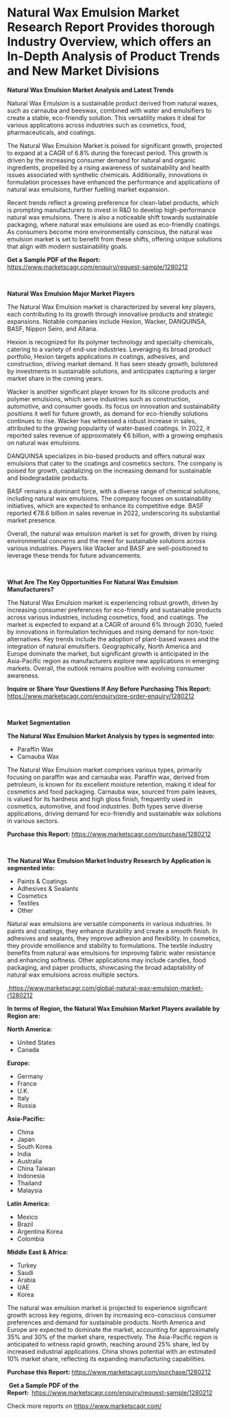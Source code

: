 <p><h1>Natural Wax Emulsion Market Research Report Provides thorough Industry Overview, which offers an In-Depth Analysis of Product Trends and New Market Divisions</h1></p><p><strong>Natural Wax Emulsion Market Analysis and Latest Trends</strong></p>
<p><p>Natural Wax Emulsion is a sustainable product derived from natural waxes, such as carnauba and beeswax, combined with water and emulsifiers to create a stable, eco-friendly solution. This versatility makes it ideal for various applications across industries such as cosmetics, food, pharmaceuticals, and coatings. </p><p>The Natural Wax Emulsion Market is poised for significant growth, projected to expand at a CAGR of 6.8% during the forecast period. This growth is driven by the increasing consumer demand for natural and organic ingredients, propelled by a rising awareness of sustainability and health issues associated with synthetic chemicals. Additionally, innovations in formulation processes have enhanced the performance and applications of natural wax emulsions, further fuelling market expansion.</p><p>Recent trends reflect a growing preference for clean-label products, which is prompting manufacturers to invest in R&D to develop high-performance natural wax emulsions. There is also a noticeable shift towards sustainable packaging, where natural wax emulsions are used as eco-friendly coatings. As consumers become more environmentally conscious, the natural wax emulsion market is set to benefit from these shifts, offering unique solutions that align with modern sustainability goals.</p></p>
<p><strong>Get a Sample PDF of the Report:&nbsp;</strong> <a href="https://www.marketscagr.com/enquiry/request-sample/1280212?utm_campaign=2460&utm_medium=2&utm_source=Github&utm_content=ia&utm_term=24032025&utm_id=natural-wax-emulsion">https://www.marketscagr.com/enquiry/request-sample/1280212</a></p>
<p>&nbsp;</p>
<p><strong>Natural Wax Emulsion Major Market Players</strong></p>
<p><p>The Natural Wax Emulsion market is characterized by several key players, each contributing to its growth through innovative products and strategic expansions. Notable companies include Hexion, Wacker, DANQUINSA, BASF, Nippon Seiro, and Altana.</p><p>Hexion is recognized for its polymer technology and specialty chemicals, catering to a variety of end-use industries. Leveraging its broad product portfolio, Hexion targets applications in coatings, adhesives, and construction, driving market demand. It has seen steady growth, bolstered by investments in sustainable solutions, and anticipates capturing a larger market share in the coming years.</p><p>Wacker is another significant player known for its silicone products and polymer emulsions, which serve industries such as construction, automotive, and consumer goods. Its focus on innovation and sustainability positions it well for future growth, as demand for eco-friendly solutions continues to rise. Wacker has witnessed a robust increase in sales, attributed to the growing popularity of water-based coatings. In 2022, it reported sales revenue of approximately €6 billion, with a growing emphasis on natural wax emulsions.</p><p>DANQUINSA specializes in bio-based products and offers natural wax emulsions that cater to the coatings and cosmetics sectors. The company is poised for growth, capitalizing on the increasing demand for sustainable and biodegradable products.</p><p>BASF remains a dominant force, with a diverse range of chemical solutions, including natural wax emulsions. The company focuses on sustainability initiatives, which are expected to enhance its competitive edge. BASF reported €78.6 billion in sales revenue in 2022, underscoring its substantial market presence.</p><p>Overall, the natural wax emulsion market is set for growth, driven by rising environmental concerns and the need for sustainable solutions across various industries. Players like Wacker and BASF are well-positioned to leverage these trends for future advancements.</p></p>
<p>&nbsp;</p>
<p><strong>What Are The Key Opportunities For Natural Wax Emulsion Manufacturers?</strong></p>
<p><p>The Natural Wax Emulsion market is experiencing robust growth, driven by increasing consumer preferences for eco-friendly and sustainable products across various industries, including cosmetics, food, and coatings. The market is expected to expand at a CAGR of around 6% through 2030, fueled by innovations in formulation techniques and rising demand for non-toxic alternatives. Key trends include the adoption of plant-based waxes and the integration of natural emulsifiers. Geographically, North America and Europe dominate the market, but significant growth is anticipated in the Asia-Pacific region as manufacturers explore new applications in emerging markets. Overall, the outlook remains positive with evolving consumer awareness.</p></p>
<p><strong>Inquire or Share Your Questions If Any Before Purchasing This Report:</strong> <a href="https://www.marketscagr.com/enquiry/pre-order-enquiry/1280212?utm_campaign=2460&utm_medium=2&utm_source=Github&utm_content=ia&utm_term=24032025&utm_id=natural-wax-emulsion">https://www.marketscagr.com/enquiry/pre-order-enquiry/1280212</a></p>
<p>&nbsp;</p>
<p><strong>Market Segmentation</strong></p>
<p><strong>The Natural Wax Emulsion Market Analysis by types is segmented into:</strong></p>
<p><ul><li>Paraffin Wax</li><li>Carnauba Wax</li></ul></p>
<p><p>The Natural Wax Emulsion market comprises various types, primarily focusing on paraffin wax and carnauba wax. Paraffin wax, derived from petroleum, is known for its excellent moisture retention, making it ideal for cosmetics and food packaging. Carnauba wax, sourced from palm leaves, is valued for its hardness and high gloss finish, frequently used in cosmetics, automotive, and food industries. Both types serve diverse applications, driving demand for eco-friendly and sustainable wax solutions in various sectors.</p></p>
<p><strong>Purchase this Report:&nbsp;</strong><a href="https://www.marketscagr.com/purchase/1280212?utm_campaign=2460&utm_medium=2&utm_source=Github&utm_content=ia&utm_term=24032025&utm_id=natural-wax-emulsion">https://www.marketscagr.com/purchase/1280212</a></p>
<p>&nbsp;</p>
<p><strong>The Natural Wax Emulsion Market Industry Research by Application is segmented into:</strong></p>
<p><ul><li>Paints & Coatings</li><li>Adhesives & Sealants</li><li>Cosmetics</li><li>Textiles</li><li>Other</li></ul></p>
<p><p>Natural wax emulsions are versatile components in various industries. In paints and coatings, they enhance durability and create a smooth finish. In adhesives and sealants, they improve adhesion and flexibility. In cosmetics, they provide emollience and stability to formulations. The textile industry benefits from natural wax emulsions for improving fabric water resistance and enhancing softness. Other applications may include candles, food packaging, and paper products, showcasing the broad adaptability of natural wax emulsions across multiple sectors.</p></p>
<p><a href="https://www.marketscagr.com/global-natural-wax-emulsion-market-r1280212?utm_campaign=2460&utm_medium=2&utm_source=Github&utm_content=ia&utm_term=24032025&utm_id=natural-wax-emulsion">&nbsp;https://www.marketscagr.com/global-natural-wax-emulsion-market-r1280212</a></p>
<p><strong>In terms of Region, the Natural Wax Emulsion Market Players available by Region are:</strong></p>
<p>
    <p> <strong> North America: </strong>
        <ul>
            <li>United States</li>
            <li>Canada</li>
        </ul>
        </p> 
    <p> <strong> Europe: </strong>
        <ul>
            <li>Germany</li>
            <li>France</li>
            <li>U.K.</li>
            <li>Italy</li>
            <li>Russia</li>
        </ul>
        </p> 
    <p> <strong> Asia-Pacific: </strong>
        <ul>
            <li>China</li>
            <li>Japan</li>
            <li>South Korea</li>
            <li>India</li>
            <li>Australia</li>
            <li>China Taiwan</li>
            <li>Indonesia</li>
            <li>Thailand</li>
            <li>Malaysia</li>
        </ul>
        </p> 
    <p> <strong> Latin America: </strong>
        <ul>
            <li>Mexico</li>
            <li>Brazil</li>
            <li>Argentina Korea</li>
            <li>Colombia</li>
        </ul>
        </p> 
    <p> <strong> Middle East & Africa: </strong>
        <ul>
            <li>Turkey</li>
            <li>Saudi</li>
            <li>Arabia</li>
            <li>UAE</li>
            <li>Korea</li>
        </ul>
    </p>
    </p>
<p><p>The natural wax emulsion market is projected to experience significant growth across key regions, driven by increasing eco-conscious consumer preferences and demand for sustainable products. North America and Europe are expected to dominate the market, accounting for approximately 35% and 30% of the market share, respectively. The Asia-Pacific region is anticipated to witness rapid growth, reaching around 25% share, led by increased industrial applications. China shows potential with an estimated 10% market share, reflecting its expanding manufacturing capabilities.</p></p>
<p><strong>Purchase this Report: </strong><a href="https://www.marketscagr.com/purchase/1280212?utm_campaign=2460&utm_medium=2&utm_source=Github&utm_content=ia&utm_term=24032025&utm_id=natural-wax-emulsion">https://www.marketscagr.com/purchase/1280212</a></p>
<p>&nbsp;<strong>Get a Sample PDF of the Report:&nbsp;&nbsp;</strong><a href="https://www.marketscagr.com/enquiry/request-sample/1280212?utm_campaign=2460&utm_medium=2&utm_source=Github&utm_content=ia&utm_term=24032025&utm_id=natural-wax-emulsion">https://www.marketscagr.com/enquiry/request-sample/1280212</a></p>
<p><strong></strong></p>
<p>Check more reports on <a href="https://www.marketscagr.com/?utm_campaign=2460&utm_medium=2&utm_source=Github&utm_content=ia&utm_term=24032025&utm_id=natural-wax-emulsion">https://www.marketscagr.com/</a></p>